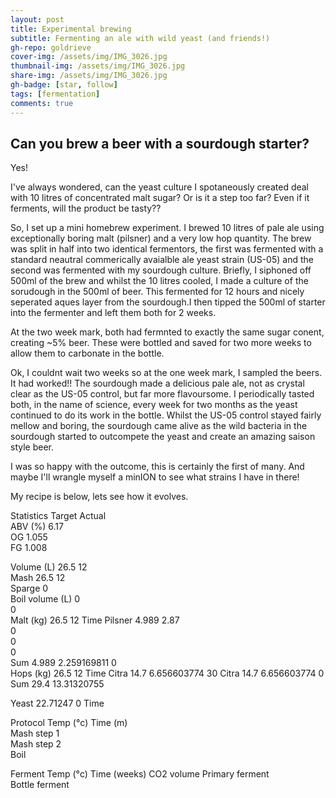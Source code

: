 ```yaml
---
layout: post
title: Experimental brewing
subtitle: Fermenting an ale with wild yeast (and friends!)
gh-repo: goldrieve
cover-img: /assets/img/IMG_3026.jpg
thumbnail-img: /assets/img/IMG_3026.jpg
share-img: /assets/img/IMG_3026.jpg
gh-badge: [star, follow]
tags: [fermentation]
comments: true
---
```


## Can you brew a beer with a sourdough starter?

Yes!

I've always wondered, can the yeast culture I spotaneously created deal with 10 litres of concentrated malt sugar? Or is it a step too far? Even if it ferments, will the product be tasty??

So, I set up a mini homebrew experiment. I brewed 10 litres of pale ale using exceptionally boring malt (pilsner) and a very low hop quantity. The brew was split in half into two identical fermentors, the first was fermented with a standard neautral commerically avaialble ale yeast strain (US-05) and the second was fermented with my sourdough culture. Briefly, I siphoned off 500ml of the brew and whilst the 10 litres cooled, I made a culture of the sorudough in the 500ml of beer. This fermented for 12 hours and nicely seperated aques layer from the sourdough.I then tipped the 500ml of starter into the fermenter and left them both for 2 weeks. 

At the two week mark, both had fermnted to exactly the same sugar conent, creating ~5% beer. These were bottled and saved for two more weeks to allow them to carbonate in the bottle. 

Ok, I couldnt wait two weeks so at the one week mark, I sampled the beers. It had worked!! The sourdough made a delicious pale ale, not as crystal clear as the US-05 control, but far more flavoursome. I periodically tasted both, in the name of science, every week for two months as the yeast continued to do its work in the bottle. Whilst the US-05 control stayed fairly mellow and boring, the sourdough came alive as the wild bacteria in the sourdough started to outcompete the yeast and create an amazing saison style beer. 

I was so happy with the outcome, this is certainly the first of many. And maybe I'll wrangle myself a minION to see what strains I have in there! 

My recipe is below, lets see how it evolves.

Statistics	Target	Actual	
ABV (%)		6.17	
OG		1.055	
FG		1.008	
			
Volume (L)	26.5	12	
Mash	26.5	12	
Sparge		0	
Boil volume (L)		0	
		0	
Malt (kg)	26.5	12	Time
Pilsner	4.989	2.87	
		0	
		0	
		0	
Sum	4.989	2.259169811	
		0	
Hops (kg)	26.5	12	Time
Citra 	14.7	6.656603774	30
Citra 	14.7	6.656603774	0
Sum	29.4	13.31320755	
			
Yeast	22.71247	0	Time
			
			
Protocol	Temp (°c)	Time (m)	
Mash step 1			
Mash step 2			
Boil			
			
Ferment	Temp (°c)	Time (weeks)	CO2 volume
Primary ferment 			
Bottle ferment
